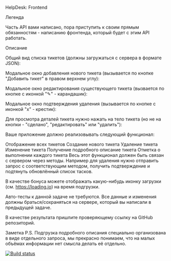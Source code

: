 HelpDesk: Frontend

Легенда

Часть API вами написано, пора приступить к своим прямым обязанностям - написанию фронтенда, который будет с этим API работать.

Описание

Общий вид списка тикетов (должны загружаться с сервера в формате JSON):



Модальное окно добавления нового тикета (вызывается по кнопке "Добавить тикет" в правом верхнем углу):



Модальное окно редактирования существующего тикета (вызвается по кнопке с иконкой "✎" - карандашик):



Модальное окно подтверждения удаления (вызывается по кнопке с иконкой "x" - крестик):



Для просмотра деталей тикета нужно нажать на тело тикета (но не на кнопки - "сделано", "редактировать" или "удалить"):



Ваше приложение должно реализовывать следующий функционал:

Отображение всех тикетов
Создание нового тикета
Удаление тикета
Изменение тикета
Получение подробного описание тикета
Отметка о выполнении каждого тикета
Весь этот функционал должен быть связан с сервером через методы. Например для удаления нужно отправить запрос с соответствующим методом, получить подтверждение и подтянуть обновлённый список тасков.

В качестве бонуса можете отображать какую-нибудь иконку загрузки (см. https://loading.io) на время подгрузки.

Авто-тесты к данной задаче не требуются. Все данные и изменения должны браться/сохраняться на сервере, который вы написали в предыдущей задаче.

В качестве результата пришлите проверяющему ссылку на GitHub репозиторий.

Заметка
P.S. Подгрузка подробного описания специально организована в виде отдельного запроса, мы прекрасно понимаем, что на малых объёмах информации нет смысла делать её отдельно.

[![Build status](https://ci.appveyor.com/api/projects/status/c1gw2fwdjl0k7fv6/branch/main?svg=true)](https://ci.appveyor.com/project/nikulin68/helpdesk-frontend/branch/main)